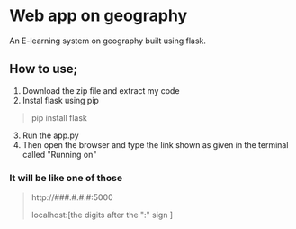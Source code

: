 # Web app on geography
An E-learning system on geography built using flask.

## How to use;
1. Download the zip file  and extract my code
2. Instal flask using pip
  >pip install flask
3. Run the app.py
4. Then open the browser and type the link shown as given in the terminal called "Running on"
###   It will be like one of those
  > http://###.#.#.#:5000 
  >
  > localhost:[the digits after the ":" sign ] 
